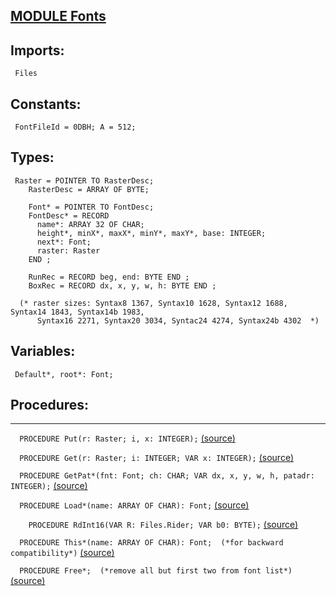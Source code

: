 
## [MODULE Fonts](https://github.com/io-core/Edit/blob/main/Fonts.Mod)

  ## Imports:
` Files`

## Constants:
```
 FontFileId = 0DBH; A = 512;

```
## Types:
```
 Raster = POINTER TO RasterDesc;
    RasterDesc = ARRAY OF BYTE;

    Font* = POINTER TO FontDesc;
    FontDesc* = RECORD
      name*: ARRAY 32 OF CHAR;
      height*, minX*, maxX*, minY*, maxY*, base: INTEGER;
      next*: Font;
      raster: Raster
    END ;

    RunRec = RECORD beg, end: BYTE END ;
    BoxRec = RECORD dx, x, y, w, h: BYTE END ;

  (* raster sizes: Syntax8 1367, Syntax10 1628, Syntax12 1688, Syntax14 1843, Syntax14b 1983,
      Syntax16 2271, Syntax20 3034, Syntac24 4274, Syntax24b 4302  *)

```
## Variables:
```
 Default*, root*: Font;

```
## Procedures:
---

`  PROCEDURE Put(r: Raster; i, x: INTEGER);` [(source)](https://github.com/io-core/Edit/blob/main/Fonts.Mod#L28)


`  PROCEDURE Get(r: Raster; i: INTEGER; VAR x: INTEGER);` [(source)](https://github.com/io-core/Edit/blob/main/Fonts.Mod#L35)


`  PROCEDURE GetPat*(fnt: Font; ch: CHAR; VAR dx, x, y, w, h, patadr: INTEGER);` [(source)](https://github.com/io-core/Edit/blob/main/Fonts.Mod#L39)


`  PROCEDURE Load*(name: ARRAY OF CHAR): Font;` [(source)](https://github.com/io-core/Edit/blob/main/Fonts.Mod#L46)


`    PROCEDURE RdInt16(VAR R: Files.Rider; VAR b0: BYTE);` [(source)](https://github.com/io-core/Edit/blob/main/Fonts.Mod#L54)


`  PROCEDURE This*(name: ARRAY OF CHAR): Font;  (*for backward compatibility*)` [(source)](https://github.com/io-core/Edit/blob/main/Fonts.Mod#L111)


`  PROCEDURE Free*;  (*remove all but first two from font list*)` [(source)](https://github.com/io-core/Edit/blob/main/Fonts.Mod#L115)

